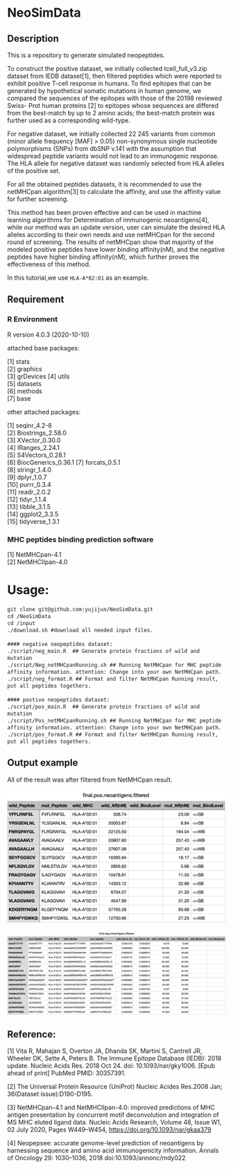 # NeoSimData

## Description

This is a repository to generate simulated neopeptides.

To construct the positive dataset, we initially collected tcell_full_v3.zip dataset from IEDB dataset[1], then filtered peptides which were reported to exhibit positive T-cell response in humans. To find epitopes that can be generated by hypothetical somatic mutations in human genome, we compared the
sequences of the epitopes with those of the 20198 reviewed Swiss-
Prot human proteins [2] to epitopes whose sequences
are differed from the best-match by up to 2 amino acids; the best-match
protein was further used as a corresponding wild-type.

For negative dataset, we initially collected 22 245 variants from common
(minor allele frequency [MAF] > 0.05) non-synonymous single nucleotide
polymorphisms (SNPs) from dbSNP v.141 with the assumption
that widespread peptide variants would not lead to an immunogenic response.
The HLA allele for negative dataset was randomly selected from
HLA alleles of the positive set. 

For all the obtained peptides datasets, it is recommended to use the netMHCpan algorithm[3] to calculate the affinity, and use the affinity value for further screening.

This method has been proven effective and can be used in machine learning algorithms for Determination of immunogenic neoantigens[4], while our method was an update version, user can simulate the desired HLA alleles according to their own needs and use netMHCpan for the second round of screening. The results of netMHCpan show that majority of the modeled positive peptides have lower binding affinity(nM), and the negative peptides have higher binding affinity(nM), which further proves the effectiveness of this method.

In this tutorial,we use `HLA-A*02:01` as an example.

## Requirement 

### R Environment

R version 4.0.3 (2020-10-10)

attached base packages:

[1] stats      
[2] graphics   
[3] grDevices 
[4] utils       
[5] datasets  
[6] methods  
[7] base     

other attached packages:

 [1] seqinr_4.2-8       
 [2] Biostrings_2.58.0  
 [3] XVector_0.30.0     
 [4] IRanges_2.24.1     
 [5] S4Vectors_0.28.1   
 [6] BiocGenerics_0.36.1
 [7] forcats_0.5.1        
 [8] stringr_1.4.0      
 [9] dplyr_1.0.7        
[10] purrr_0.3.4        
[11] readr_2.0.2        
[12] tidyr_1.1.4        
[13] tibble_3.1.5       
[14] ggplot2_3.3.5      
[15] tidyverse_1.3.1  

### MHC peptides binding prediction software

[1] NetMHCpan-4.1   
[2] NetMHCIIpan-4.0

# Usage:
```
git clone git@github.com:yujijun/NeoSimData.git
cd /NeoSimData 
cd /input 
./download.sh #download all needed input files.

#### negative neopeptides dataset:
./script/neg_main.R  ## Generate protein fractions of wild and mutation 
./script/Neg_netMHCpanRunning.sh ## Running NetMHCpan for MHC peptide affinity information. attention: Change into your own NetMHCpan path. 
./script/neg_format.R ## Format and filter NetMHCpan Running result, put all peptides togethers. 

#### postive neopeptides dataset:
./script/pos_main.R  ## Generate protein fractions of wild and mutation 
./script/Pos_netMHCpanRunning.sh ## Running NetMHCpan for MHC peptide affinity information. attention: Change into your own NetMHCpan path. 
./script/pos_format.R ## Format and filter NetMHCpan Running result, put all peptides togethers. 
```

## Output example

All of the result was after filtered from NetMHCpan result.

![Postive result example](https://github.com/yujijun/NeoSimData/blob/main/output/Positive_example.png)

![Negative result example](https://github.com/yujijun/NeoSimData/blob/main/output/Negative_example.png)

## Reference:

[1] Vita R, Mahajan S, Overton JA, Dhanda SK, Martini S, Cantrell JR, Wheeler DK, Sette A, Peters B. The Immune Epitope Database (IEDB): 2018 update. Nucleic Acids Res. 2018 Oct 24. doi: 10.1093/nar/gky1006. [Epub ahead of print] PubMed PMID: 30357391.

[2] The Universal Protein Resource (UniProt) Nucleic Acides Res.2008 Jan; 36(Dataset issue):D190-D195.

[3] NetMHCpan-4.1 and NetMHCIIpan-4.0: improved predictions of MHC antigen presentation by concurrent motif deconvolution and integration of MS MHC eluted ligand data. Nucleic Acids Research, Volume 48, Issue W1, 02 July 2020, Pages W449–W454, https://doi.org/10.1093/nar/gkaa379

[4] Neopepsee: accurate genome-level prediction of
neoantigens by harnessing sequence and amino acid
immunogenicity information. Annals of Oncology 29: 1030–1036, 2018
doi:10.1093/annonc/mdy022


